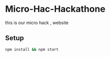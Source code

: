 # Micro-Hac-Hackathone

this is our micro hack , website

## Setup

```bash
npm install && npm start
```

